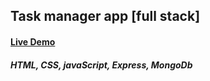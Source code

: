 ## Task manager app [full stack]
#### [Live Demo](https://task-manager-app-pv8c.onrender.com/)
##### HTML, CSS, javaScript, Express, MongoDb
